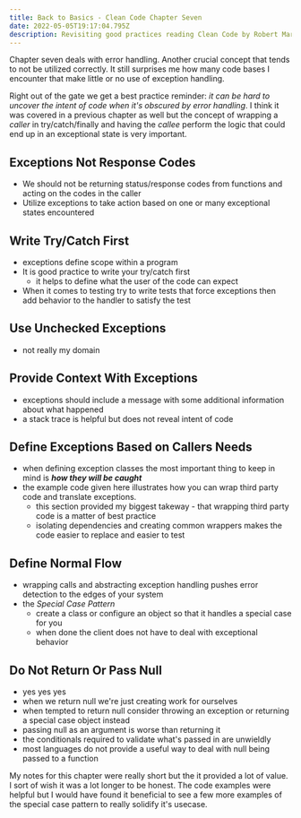 ```yaml
---
title: Back to Basics - Clean Code Chapter Seven
date: 2022-05-05T19:17:04.795Z
description: Revisiting good practices reading Clean Code by Robert Martin
---
```


Chapter seven deals with error handling. Another crucial concept that tends to not be utilized correctly. It still surprises me how many code bases I encounter that make little or no use of exception handling.

Right out of the gate we get a best practice reminder: _it can be hard to uncover the intent of code when it's obscured by error handling_. I think it was covered in a previous chapter as well but the concept of wrapping a _caller_ in try/catch/finally and having the _callee_ perform the logic that could end up in an exceptional state is very important.

## Exceptions Not Response Codes

- We should not be returning status/response codes from functions and acting on the codes in the caller
- Utilize exceptions to take action based on one or many exceptional states encountered

## Write Try/Catch First

- exceptions define scope within a program
- It is good practice to write your try/catch first
  - it helps to define what the user of the code can expect
- When it comes to testing try to write tests that force exceptions then add behavior to the handler to satisfy the test

## Use Unchecked Exceptions

- not really my domain

## Provide Context With Exceptions

- exceptions should include a message with some additional information about what happened
- a stack trace is helpful but does not reveal intent of code

## Define Exceptions Based on Callers Needs

- when defining exception classes the most important thing to keep in mind is **_how they will be caught_**
- the example code given here illustrates how you can wrap third party code and translate exceptions.
  - this section provided my biggest takeway - that wrapping third party code is a matter of best practice
  - isolating dependencies and creating common wrappers makes the code easier to replace and easier to test

## Define Normal Flow

- wrapping calls and abstracting exception handling pushes error detection to the edges of your system
- the _Special Case Pattern_
  - create a class or configure an object so that it handles a special case for you
  - when done the client does not have to deal with exceptional behavior

## Do Not Return Or Pass Null

- yes yes yes
- when we return null we're just creating work for ourselves
- when tempted to return null consider throwing an exception or returning a special case object instead
- passing null as an argument is worse than returning it
- the conditionals required to validate what's passed in are unwieldly
- most languages do not provide a useful way to deal with null being passed to a function

My notes for this chapter were really short but the it provided a lot of value. I sort of wish it was a lot longer to be honest. The code examples were helpful but I would have found it beneficial to see a few more examples of the special case pattern to really solidify it's usecase.
